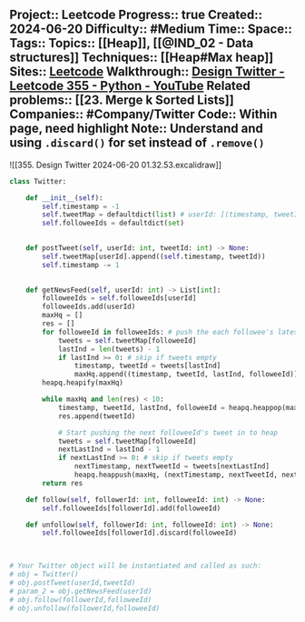 
Project:: Leetcode
Progress:: true
Created:: 2024-06-20
Difficulty:: #Medium 
Time:: 
Space:: 
Tags:: 
Topics:: [[Heap]], [[@IND_02 - Data structures]]
Techniques:: [[Heap#Max heap]]
Sites:: [Leetcode](https://leetcode.com/problems/design-twitter/description/)
Walkthrough:: [Design Twitter - Leetcode 355 - Python - YouTube](https://www.youtube.com/watch?v=pNichitDD2E)
Related problems:: [[23. Merge k Sorted Lists]]
Companies:: #Company/Twitter
Code:: Within page, need highlight
Note:: Understand and using `.discard()` for set instead of `.remove()`
---



![[355. Design Twitter 2024-06-20 01.32.53.excalidraw]]


```python
class Twitter:

    def __init__(self):
        self.timestamp = -1
        self.tweetMap = defaultdict(list) # userId: [(timestamp, tweetId)]
        self.followeeIds = defaultdict(set)
        

    def postTweet(self, userId: int, tweetId: int) -> None:
        self.tweetMap[userId].append((self.timestamp, tweetId))
        self.timestamp -= 1
        

    def getNewsFeed(self, userId: int) -> List[int]:
        followeeIds = self.followeeIds[userId]
        followeeIds.add(userId)
        maxHq = []
        res = []
        for followeeId in followeeIds: # push the each followee's latest tweet into initial state of the heap, maxHq
            tweets = self.tweetMap[followeeId]
            lastInd = len(tweets) - 1
            if lastInd >= 0: # skip if tweets empty
                timestamp, tweetId = tweets[lastInd]
                maxHq.append((timestamp, tweetId, lastInd, followeeId))
        heapq.heapify(maxHq)

        while maxHq and len(res) < 10:
            timestamp, tweetId, lastInd, followeeId = heapq.heappop(maxHq)
            res.append(tweetId)

			# Start pushing the next followeeId's tweet in to heap
            tweets = self.tweetMap[followeeId]
            nextLastInd = lastInd - 1
            if nextLastInd >= 0: # skip if tweets empty
                nextTimestamp, nextTweetId = tweets[nextLastInd]
                heapq.heappush(maxHq, (nextTimestamp, nextTweetId, nextLastInd, followeeId))
        return res

    def follow(self, followerId: int, followeeId: int) -> None:
        self.followeeIds[followerId].add(followeeId)

    def unfollow(self, followerId: int, followeeId: int) -> None:
        self.followeeIds[followerId].discard(followeeId)
        


# Your Twitter object will be instantiated and called as such:
# obj = Twitter()
# obj.postTweet(userId,tweetId)
# param_2 = obj.getNewsFeed(userId)
# obj.follow(followerId,followeeId)
# obj.unfollow(followerId,followeeId)
```